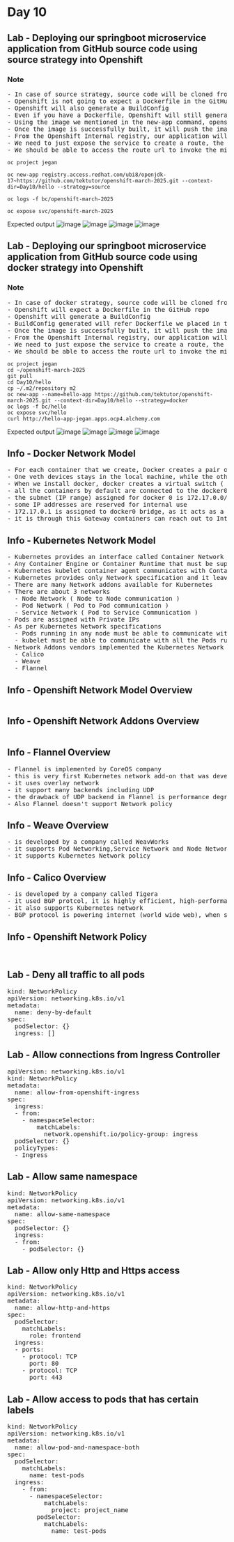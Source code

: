 # Day 10

## Lab - Deploying our springboot microservice application from GitHub source code using source strategy into Openshift
### Note
<pre>
- In case of source strategy, source code will be cloned from GitHub repository url we gave
- Openshift is not going to expect a Dockerfile in the GitHub repo
- Openshift will also generate a BuildConfig
- Even if you have a Dockerfile, Openshift will still generate a Dockerfile using the Container Image we menitioned in the new-app command
- Using the image we mentioned in the new-app command, openshift will create a build pod using the build image suggested by us and performs the build
- Once the image is successfully built, it will push the image into the Openshift Internal Registry
- From the Openshift Internal registry, our application will be deployed into Openshift
- We need to just expose the service to create a route, the route url must be added to /etc/hosts
- We should be able to access the route url to invoke the microservice rest endpoint
</pre>

```
oc project jegan

oc new-app registry.access.redhat.com/ubi8/openjdk-17~https://github.com/tektutor/openshift-march-2025.git --context-dir=Day10/hello --strategy=source

oc logs -f bc/openshift-march-2025

oc expose svc/openshift-march-2025
```

Expected output
![image](https://github.com/user-attachments/assets/5d960508-87c6-4643-afed-72b0791d4d6d)
![image](https://github.com/user-attachments/assets/e7947f25-c1cc-43f6-ab84-90564a6f4370)
![image](https://github.com/user-attachments/assets/0387c0e9-d6bb-418d-9e8f-acd46a20f385)
![image](https://github.com/user-attachments/assets/42847ab3-8771-4fc5-a070-f3769e097e61)

## Lab - Deploying our springboot microservice application from GitHub source code using docker strategy into Openshift
### Note
<pre>
- In case of docker strategy, source code will be cloned from GitHub repository url we gave
- Openshift will expect a Dockerfile in the GitHub repo
- Openshift will generate a BuildConfig
- BuildConfig generated will refer Dockerfile we placed in the GitHub to perform the application and Image build
- Once the image is successfully built, it will push the image into the Openshift Internal Registry
- From the Openshift Internal registry, our application will be deployed into Openshift
- We need to just expose the service to create a route, the route url must be added to /etc/hosts
- We should be able to access the route url to invoke the microservice rest endpoint
</pre>

```
oc project jegan
cd ~/openshift-march-2025
git pull
cd Day10/hello
cp ~/.m2/repository m2
oc new-app --name=hello-app https://github.com/tektutor/openshift-march-2025.git --context-dir=Day10/hello --strategy=docker
oc logs -f bc/hello
oc expose svc/hello
curl http://hello-app-jegan.apps.ocp4.alchemy.com
```

Expected output
![image](https://github.com/user-attachments/assets/818306a4-727b-442e-8920-abcffc6b95ed)
![image](https://github.com/user-attachments/assets/965c9f5e-4319-46cd-8760-bb781c379e09)
![image](https://github.com/user-attachments/assets/8f0f90cf-bb03-4238-8ff5-140c96d6527c)
![image](https://github.com/user-attachments/assets/88b9f77a-ba41-4c9b-a025-2b231265d0a8)

## Info - Docker Network Model
<pre>
- For each container that we create, Docker creates a pair of veth devices (virtual ethernet - software defined network card with network stack )
- One veth devices stays in the local machine, while the other veth device is used with the container as a network card
- When we install docker, docker creates a virtual switch ( software defined ) called docker0
- all the containers by default are connected to the docker0 default network
- the subnet (IP range) assigned for docker 0 is 172.17.0.0/16 ( 256 x 256 = 65536 IP addresses in this network )
- some IP addresses are reserved for internal use
- 172.17.0.1 is assigned to docker0 bridge, as it acts as a Gateway for all containers 
- it is through this Gateway containers can reach out to Internet, and Internet can reach out to containers
</pre>  

## Info - Kubernetes Network Model
<pre>
- Kubernetes provides an interface called Container Network Interface (CNI)
- Any Container Engine or Container Runtime that must be supported by Kubernetes must implement the CNI
- Kubernetes kubelet container agent communicates with Container Runtime via the generic CNI interface
- Kubernetes provides only Network specification and it leaves the implementation details to the Network addons vendors
- There are many Network addons available for Kubernetes
- There are about 3 networks
  - Node Network ( Node to Node communication )
  - Pod Network ( Pod to Pod communication )
  - Service Network ( Pod to Service Communication )
- Pods are assigned with Private IPs
- As per Kubernetes Network specifications
  - Pods running in any node must be able to communicate with any Pods running in any node within K8s cluster
  - kubelet must be able to communicate with all the Pods running on the local node
- Network Addons vendors implemented the Kubernetes Network Specifications, some of the popular network addons are
  - Calico
  - Weave
  - Flannel
</pre>  

## Info - Openshift Network Model Overview
<pre>
</pre>  

## Info - Openshift Network Addons Overview
<pre>
</pre>  

## Info - Flannel Overview
<pre>
- Flannel is implemented by CoreOS company
- this is very first Kubernetes network add-on that was developed
- it uses overlay network
- it support many backends including UDP
- the drawback of UDP backend in Flannel is performance degradation as each incoming packet has to de-encapsulated and each outgoing packet has to encpasulated
- Also Flannel doesn't support Network policy
</pre>  

## Info - Weave Overview
<pre>
- is developed by a company called WeavWorks
- it supports Pod Networking,Service Network and Node Networking
- it supports Kubernetes Network policy
</pre>  

## Info - Calico Overview
<pre>
- is developed by a company called Tigera
- it used BGP protcol, it is highly efficient, high-performance guaranteed
- it also supports Kubernetes network
- BGP protocol is powering internet (world wide web), when such a complex network is efficiently working with BGP, the same benefits can be expected within Kubernetes/Openshift if we use Calico
</pre>  

## Info - Openshift Network Policy
<pre>
  
</pre>

## Lab - Deny all traffic to all pods
<pre>
kind: NetworkPolicy
apiVersion: networking.k8s.io/v1
metadata:
  name: deny-by-default
spec:
  podSelector: {}
  ingress: []  
</pre>

## Lab - Allow connections from Ingress Controller
<pre>
apiVersion: networking.k8s.io/v1
kind: NetworkPolicy
metadata:
  name: allow-from-openshift-ingress
spec:
  ingress:
  - from:
    - namespaceSelector:
        matchLabels:
          network.openshift.io/policy-group: ingress
  podSelector: {}
  policyTypes:
  - Ingress  
</pre>

## Lab - Allow same namespace
<pre>
kind: NetworkPolicy
apiVersion: networking.k8s.io/v1
metadata:
  name: allow-same-namespace
spec:
  podSelector: {}
  ingress:
  - from:
    - podSelector: {}  
</pre>

## Lab - Allow only Http and Https access
<pre>
kind: NetworkPolicy
apiVersion: networking.k8s.io/v1
metadata:
  name: allow-http-and-https
spec:
  podSelector:
    matchLabels:
      role: frontend
  ingress:
  - ports:
    - protocol: TCP
      port: 80
    - protocol: TCP
      port: 443  
</pre>

## Lab - Allow access to pods that has certain labels
<pre>
kind: NetworkPolicy
apiVersion: networking.k8s.io/v1
metadata:
  name: allow-pod-and-namespace-both
spec:
  podSelector:
    matchLabels:
      name: test-pods
  ingress:
    - from:
      - namespaceSelector:
          matchLabels:
            project: project_name
        podSelector:
          matchLabels:
            name: test-pods  
</pre>

